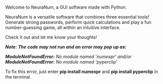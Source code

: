 Welcome to NeuraNum, a GUI software made with Python. 

NeuraNum is a versatile software that combines three essential tools! Generate strong passwords, perform quick calculations and play a fun number-guessing game, all within an intuitive interface.

Check it out and let me know your thoughts!

**_Note: The code may not run and an error may pop up as:_**

_**ModuleNotFoundError:** No module named 'numexpr' and/or  **ModuleNotFoundError:** No module named 'pyperclip'_

To fix this error, just enter **pip install numexpr** and **pip install pyperclip** in the terminal.
